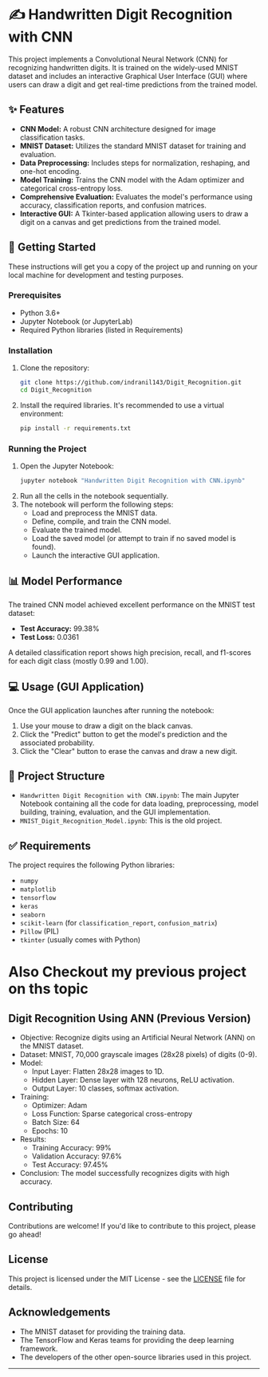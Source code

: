 # ✍️ Handwritten Digit Recognition with CNN

This project implements a Convolutional Neural Network (CNN) for recognizing handwritten digits. It is trained on the widely-used MNIST dataset and includes an interactive Graphical User Interface (GUI) where users can draw a digit and get real-time predictions from the trained model.

## ✨ Features

* **CNN Model:** A robust CNN architecture designed for image classification tasks.
* **MNIST Dataset:** Utilizes the standard MNIST dataset for training and evaluation.
* **Data Preprocessing:** Includes steps for normalization, reshaping, and one-hot encoding.
* **Model Training:** Trains the CNN model with the Adam optimizer and categorical cross-entropy loss.
* **Comprehensive Evaluation:** Evaluates the model's performance using accuracy, classification reports, and confusion matrices.
* **Interactive GUI:** A Tkinter-based application allowing users to draw a digit on a canvas and get predictions from the trained model.

## 🚀 Getting Started

These instructions will get you a copy of the project up and running on your local machine for development and testing purposes.

### Prerequisites

* Python 3.6+
* Jupyter Notebook (or JupyterLab)
* Required Python libraries (listed in Requirements)

### Installation

1.  Clone the repository:
    ```bash
    git clone https://github.com/indranil143/Digit_Recognition.git
    cd Digit_Recognition
    ```

2.  Install the required libraries. It's recommended to use a virtual environment:
    ```bash
    pip install -r requirements.txt
    ```

### Running the Project

1.  Open the Jupyter Notebook:
    ```bash
    jupyter notebook "Handwritten Digit Recognition with CNN.ipynb"
    ```
2.  Run all the cells in the notebook sequentially.
3.  The notebook will perform the following steps:
    * Load and preprocess the MNIST data.
    * Define, compile, and train the CNN model.
    * Evaluate the trained model.
    * Load the saved model (or attempt to train if no saved model is found).
    * Launch the interactive GUI application.

## 📊 Model Performance

The trained CNN model achieved excellent performance on the MNIST test dataset:

* **Test Accuracy:** 99.38%
* **Test Loss:** 0.0361

A detailed classification report shows high precision, recall, and f1-scores for each digit class (mostly 0.99 and 1.00).

## 💻 Usage (GUI Application)

Once the GUI application launches after running the notebook:

1.  Use your mouse to draw a digit on the black canvas.
2.  Click the "Predict" button to get the model's prediction and the associated probability.
3.  Click the "Clear" button to erase the canvas and draw a new digit.

## 📁 Project Structure

* `Handwritten Digit Recognition with CNN.ipynb`: The main Jupyter Notebook containing all the code for data loading, preprocessing, model building, training, evaluation, and the GUI implementation.
* `MNIST_Digit_Recognition_Model.ipynb`: This is the old project.

## ✅ Requirements

The project requires the following Python libraries:

* `numpy`
* `matplotlib`
* `tensorflow`
* `keras`
* `seaborn`
* `scikit-learn` (for `classification_report`, `confusion_matrix`)
* `Pillow` (PIL)
* `tkinter` (usually comes with Python)

# Also Checkout my previous project on ths topic
## Digit Recognition Using ANN (Previous Version)

- Objective: Recognize digits using an Artificial Neural Network (ANN) on the MNIST dataset.
- Dataset: MNIST, 70,000 grayscale images (28x28 pixels) of digits (0-9).
- Model:
  - Input Layer: Flatten 28x28 images to 1D.
  - Hidden Layer: Dense layer with 128 neurons, ReLU activation.
  - Output Layer: 10 classes, softmax activation.
- Training:
  - Optimizer: Adam
  - Loss Function: Sparse categorical cross-entropy
  - Batch Size: 64
  - Epochs: 10
- Results:
  - Training Accuracy: 99%
  - Validation Accuracy: 97.6%
  - Test Accuracy: 97.45%
- Conclusion: The model successfully recognizes digits with high accuracy.

## Contributing

Contributions are welcome! If you'd like to contribute to this project, please go ahead!

## License

This project is licensed under the MIT License - see the [LICENSE](https://github.com/indranil143/Digit_Recognition/blob/main/LICENSE.txt) file for details.

## Acknowledgements

* The MNIST dataset for providing the training data.
* The TensorFlow and Keras teams for providing the deep learning framework.
* The developers of the other open-source libraries used in this project.

---

